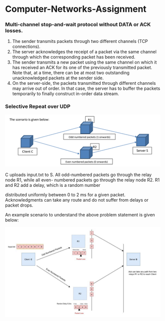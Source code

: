 # Computer-Networks-Assignment

### Multi-channel stop-and-wait protocol without DATA or ACK losses.

1. The sender transmits packets through two different channels (TCP connections).
2. The server acknowledges the receipt of a packet via the same channel through which the
corresponding packet has been received.
3. The sender transmits a new packet using the same channel on which it has received an ACK for its
one of the previously transmitted packet. Note that, at a time, there can be at most two outstanding
unacknowledged packets at the sender side.
4. On the server-side, the packets transmitted through different channels may arrive out of order. In
that case, the server has to buffer the packets temporarily to finally construct in-order data stream.


### Selective Repeat over UDP

![alt text](https://github.com/punanand/Computer-Networks-Assignment/blob/master/snaps/q1.jpg)

C uploads input.txt to S. All odd-numbered packets go through the relay node R1, while all even-
numbered packets go through the relay node R2. R1 and R2 add a delay, which is a random number

distributed uniformly between 0 to 2 ms for a given packet. Acknowledgments can take any route and
do not suffer from delays or packet drops.

An example scenario to understand the above problem statement is given below:

![alt text](https://github.com/punanand/Computer-Networks-Assignment/blob/master/snaps/q2.jpg)
